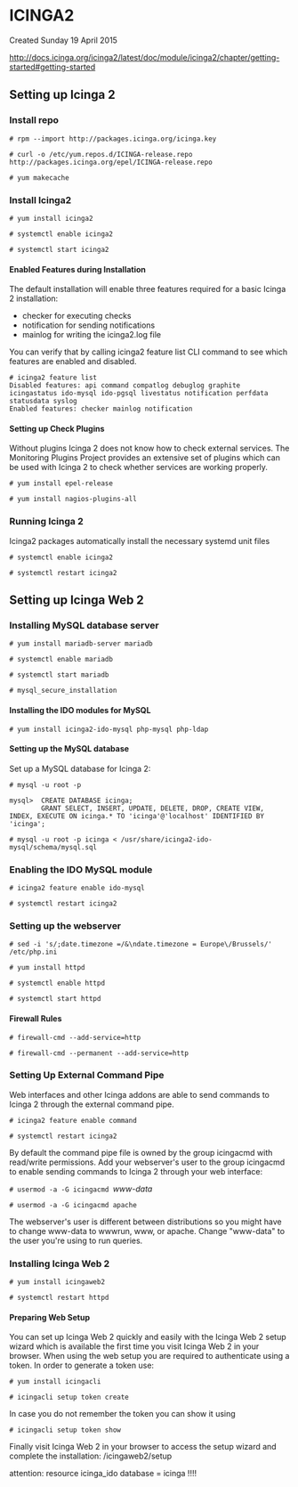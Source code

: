 # ICINGA2
Created Sunday 19 April 2015

<http://docs.icinga.org/icinga2/latest/doc/module/icinga2/chapter/getting-started#getting-started>

Setting up Icinga 2
-------------------

### Install repo

``# rpm --import http://packages.icinga.org/icinga.key``

``# curl -o /etc/yum.repos.d/ICINGA-release.repo http://packages.icinga.org/epel/ICINGA-release.repo``

``# yum makecache``

### Install Icinga2

``# yum install icinga2``

``# systemctl enable icinga2``

``# systemctl start icinga2``

#### Enabled Features during Installation
The default installation will enable three features required for a basic Icinga 2 installation:


* checker for executing checks
* notification for sending notifications
* mainlog for writing the icinga2.log file


You can verify that by calling icinga2 feature list CLI command to see which features are enabled and disabled.

	# icinga2 feature list
	Disabled features: api command compatlog debuglog graphite icingastatus ido-mysql ido-pgsql livestatus notification perfdata statusdata syslog
	Enabled features: checker mainlog notification


#### Setting up Check Plugins
Without plugins Icinga 2 does not know how to check external services. The Monitoring Plugins Project provides an extensive set of plugins which can be used with Icinga 2 to check whether services are working properly.

``# yum install epel-release``

``# yum install nagios-plugins-all``

### Running Icinga 2
Icinga2 packages automatically install the necessary systemd unit files

``# systemctl enable icinga2``

``# systemctl restart icinga2``

Setting up Icinga Web 2
-----------------------

### Installing MySQL database server

``# yum install mariadb-server mariadb ``

``# systemctl enable mariadb``

``# systemctl start mariadb``

``# mysql_secure_installation``

#### Installing the IDO modules for MySQL

``# yum install icinga2-ido-mysql php-mysql php-ldap``

#### Setting up the MySQL database

Set up a MySQL database for Icinga 2:

``# mysql -u root -p``

	mysql>  CREATE DATABASE icinga;
			GRANT SELECT, INSERT, UPDATE, DELETE, DROP, CREATE VIEW, INDEX, EXECUTE ON icinga.* TO 'icinga'@'localhost' IDENTIFIED BY 'icinga';


``# mysql -u root -p icinga < /usr/share/icinga2-ido-mysql/schema/mysql.sql``

### Enabling the IDO MySQL module

``# icinga2 feature enable ido-mysql``

``# systemctl restart icinga2``

### Setting up the webserver

``# sed -i 's/;date.timezone =/&\ndate.timezone = Europe\/Brussels/' /etc/php.ini``

``# yum install httpd``

``# systemctl enable httpd``

``# systemctl start httpd``

#### Firewall Rules

``# firewall-cmd --add-service=http``

``# firewall-cmd --permanent --add-service=http``

### Setting Up External Command Pipe
Web interfaces and other Icinga addons are able to send commands to Icinga 2 through the external command pipe.

``# icinga2 feature enable command``

``# systemctl restart icinga2``

By default the command pipe file is owned by the group icingacmd with read/write permissions. Add your webserver's user to the group icingacmd to enable sending commands to Icinga 2 through your web interface:

``# usermod -a -G icingacmd ``*www-data*

``# usermod -a -G icingacmd apache``

The webserver's user is different between distributions so you might have to change www-data to wwwrun, www, or apache. Change "www-data" to the user you're using to run queries.

### Installing Icinga Web 2

``# yum install icingaweb2``

``# systemctl restart httpd``

#### Preparing Web Setup
You can set up Icinga Web 2 quickly and easily with the Icinga Web 2 setup wizard which is available the first time you visit Icinga Web 2 in your browser. When using the web setup you are required to authenticate using a token. In order to generate a token use:

``# yum install icingacli``

``# icingacli setup token create``

In case you do not remember the token you can show it using

``# icingacli setup token show``

Finally visit Icinga Web 2 in your browser to access the setup wizard and complete the installation: /icingaweb2/setup

attention: resource icinga_ido database = icinga !!!!




